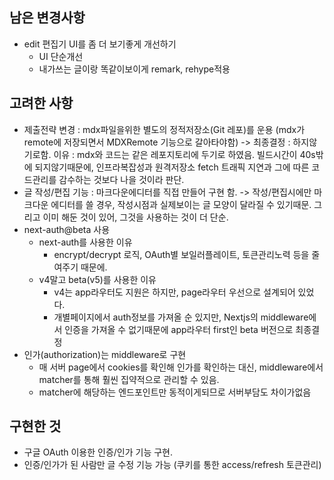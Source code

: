 ## 남은 변경사항

- edit 편집기 UI를 좀 더 보기좋게 개선하기
  - UI 단순개선
  - 내가쓰는 글이랑 똑같이보이게 remark, rehype적용

## 고려한 사항

- 제출전략 변경 : mdx파일을위한 별도의 정적저장소(Git 레포)를 운용 (mdx가 remote에 저장되면서 MDXRemote 기능으로 갈아타야함)
  -> 최종결정 : 하지않기로함. 이유 : mdx와 코드는 같은 레포지토리에 두기로 하였음. 빌드시간이 40s밖에 되지않기때문에, 인프라복잡성과 원격저장소 fetch 트래픽 지연과 그에 따른 코드관리를 감수하는 것보다 나을 것이라 판단.
- 글 작성/편집 기능 : 마크다운에디터를 직접 만들어 구현 함.
  -> 작성/편집시에만 마크다운 에디터를 쓸 경우, 작성시점과 실제보이는 글 모양이 달라질 수 있기때문.
  그리고 이미 해둔 것이 있어, 그것을 사용하는 것이 더 단순.
- next-auth@beta 사용
  - next-auth를 사용한 이유
    - encrypt/decrypt 로직, OAuth별 보일러플레이트, 토큰관리노력 등을 줄여주기 때문에.
  - v4말고 beta(v5)를 사용한 이유
    - v4는 app라우터도 지원은 하지만, page라우터 우선으로 설계되어 있었다.
    - 개별페이지에서 auth정보를 가져올 순 있지만, Nextjs의 middleware에서 인증을 가져올 수 없기때문에 app라우터 first인 beta 버전으로 최종결정
- 인가(authorization)는 middleware로 구현
  - 매 서버 page에서 cookies를 확인해 인가를 확인하는 대신, middleware에서 matcher를 통해 훨씬 집약적으로 관리할 수 있음.
  - matcher에 해당하는 엔드포인트만 동적이게되므로 서버부담도 차이가없음

## 구현한 것

- 구글 OAuth 이용한 인증/인가 기능 구현.
- 인증/인가가 된 사람만 글 수정 기능 가능 (쿠키를 통한 access/refresh 토큰관리)
